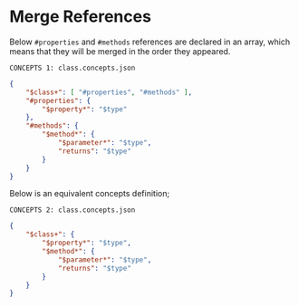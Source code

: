 # Merge References

Below `#properties` and `#methods` references are declared in an array, which
means that they will be merged in the order they appeared.

`CONCEPTS 1: class.concepts.json`

```json
{
    "$class+": [ "#properties", "#methods" ],
    "#properties": {
        "$property*": "$type"
    },
    "#methods": {
        "$method*": {
            "$parameter*": "$type",
            "returns": "$type"
        }
    }
}
```

Below is an equivalent concepts definition;

`CONCEPTS 2: class.concepts.json`

```json
{
    "$class+": {
        "$property*": "$type",
        "$method*": {
            "$parameter*": "$type",
            "returns": "$type"
        }
    }
}
```
